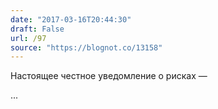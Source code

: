 ```yaml
---
date: "2017-03-16T20:44:30"
draft: False
url: /97
source: "https://blognot.co/13158"
---
```


Настоящее честное уведомление о рисках — 

...
